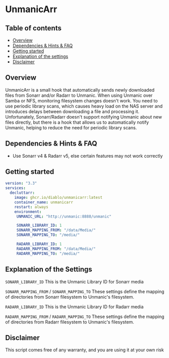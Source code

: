# **UnmanicArr**

## Table of contents
- [Overview](#overview)
- [Dependencies & Hints & FAQ](#dependencies--hints--faq)
- [Getting started](#getting-started)
- [Explanation of the settings](#explanation-of-the-settings)
- [Disclaimer](#disclaimer)

## Overview

UnmanicArr is a small hook that automatically sends newly downloaded files from Sonarr and/or Radarr to Unmanic.
When using Unmanic over Samba or NFS, monitoring filesystem changes doesn't work. You need to use periodic library scans, which causes heavy load on the NAS server and introduces delays between downloading a file and processing it.
Unfortunately, Sonarr/Radarr doesn't support notifying Unmanic about new files directly, but there is a hook that allows us to automatically notify Unmanic, helping to reduce the need for periodic library scans.

## Dependencies & Hints & FAQ

* Use Sonarr v4 & Radarr v5, else certain features may not work correctly

## Getting started

```yaml
version: "3.3"
services:
  decluttarr:
    image: ghcr.io/diablo/unmanicarr:latest
    container_name: unmanicarr
    restart: always
    environment:
     UNMANIC_URL: "http://unmanic:8888/unmanic"

     SONARR_LIBRARY_ID: 1
     SONARR_MAPPING_FROM: "/data/Media/"
     SONARR_MAPPING_TO: "/media/"

     RADARR_LIBRARY_ID: 1
     RADARR_MAPPING_FROM: "/data/Media/"
     RADARR_MAPPING_TO: "/media/"

```

## Explanation of the Settings

`SONARR_LIBRARY_ID`
This is the Unmanic Library ID for Sonarr media

`SONARR_MAPPING_FROM` / `SONARR_MAPPING_TO`
These settings define the mapping of directories from Sonarr filesystem to Unmanic's filesystem.

`RADARR_LIBRARY_ID`
This is the Unmanic Library ID for Radarr media

`RADARR_MAPPING_FROM` / `RADARR_MAPPING_TO`
These settings define the mapping of directories from Radarr filesystem to Unmanic's filesystem.


## Disclaimer

This script comes free of any warranty, and you are using it at your own risk

